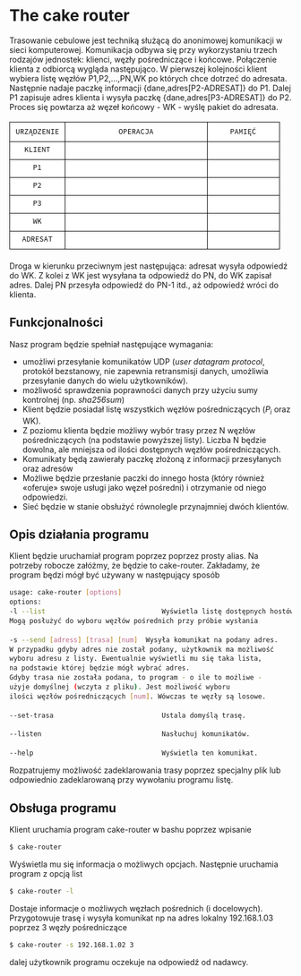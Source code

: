 # The cake router
Trasowanie cebulowe jest techniką służącą do anonimowej komunikacji w sieci
komputerowej. Komunikacja odbywa się przy wykorzystaniu trzech rodzajów
jednostek: klienci, węzły pośredniczące i końcowe.
Połączenie klienta z odbiorcą wygląda następująco.
W pierwszej kolejności klient wybiera listę węzłów P1,P2,…,PN,WK
po których chce dotrzeć do adresata.
Następnie nadaje paczkę informacji {dane,adres[P2-ADRESAT]} do 
P1. Dalej P1 zapisuje adres klienta i wysyła paczkę
{dane,adres[P3-ADRESAT]} do P2. Proces się powtarza aż węzeł końcowy - WK - wyślę pakiet do adresata.

![Trasowanie cebulowe](fig/wysylka.gif)

Droga w kierunku przeciwnym jest następująca: adresat wysyła
odpowiedź do WK. Z kolei z WK jest wysyłana ta odpowiedź do PN,
do WK zapisał adres. Dalej PN przesyła odpowiedź do PN-1 itd., aż
odpowiedź wróci do klienta.

## Funkcjonalności

Nasz program będzie spełniał następujące wymagania:
- umożliwi przesyłanie komunikatów UDP (*user datagram protocol*, protokół
bezstanowy, nie zapewnia retransmisji danych, umożliwia przesyłanie danych
do wielu użytkowników).
- możliwość sprawdzenia poprawności danych przy użyciu sumy kontrolnej (np.
*sha256sum*)
- Klient będzie posiadał listę wszystkich węzłów pośredniczących ($P_i$ oraz WK).
- Z poziomu klienta będzie możliwy wybór trasy przez N węzłów pośredniczących 
(na podstawie powyższej listy). Liczba N będzie dowolna, ale mniejsza od ilości
dostępnych węzłów pośredniczących.
- Komunikaty będą zawierały paczkę złożoną z informacji przesyłanych oraz
adresów
- Możliwe będzie przesłanie paczki do innego hosta (który również
«oferuje» swoje usługi jako węzeł pośredni) i otrzymanie od niego odpowiedzi.
- Sieć będzie w stanie obsłużyć równolegle przynajmniej dwóch klientów.

## Opis działania programu
Klient będzie uruchamiał program poprzez poprzez prosty alias. Na potrzeby robocze
załóżmy, że będzie to cake-router.
Zakładamy, że program będzi mógł być używany w następujący sposób
``` bash
usage: cake-router [options]
options:
-l --list                             Wyświetla listę dostępnych hostów.  
Mogą posłużyć do wyboru węzłów pośrednich przy próbie wysłania

-s --send [adress] [trasa] [num]  Wysyła komunikat na podany adres.
W przypadku gdyby adres nie został podany, użytkownik ma możliwość
wyboru adresu z listy. Ewentualnie wyświetli mu się taka lista,
na podstawie której będzie mógł wybrać adres.
Gdyby trasa nie została podana, to program - o ile to możliwe - 
użyje domyślnej (wczyta z pliku). Jest możliwość wyboru
ilości węzłów pośredniczących [num]. Wówczas te węzły są losowe.

--set-trasa                           Ustala domyślą trasę.

--listen                              Nasłuchuj komunikatów.

--help                                Wyświetla ten komunikat.
```
Rozpatrujemy możliwość zadeklarowania trasy poprzez specjalny
plik lub odpowiednio zadeklarowaną przy wywołaniu programu
listę.
## Obsługa programu
Klient uruchamia program cake-router w bashu poprzez wpisanie
``` bash
$ cake-router
```
Wyświetla mu się informacja o możliwych opcjach. Następnie
uruchamia program z opcją list
``` bash
$ cake-router -l
```
Dostaje informacje o możliwych węzłach pośrednich (i docelowych).
Przygotowuje trasę i wysyła komunikat np na adres lokalny 192.168.1.03 poprzez 3 węzły pośredniczące
``` sh
$ cake-router -s 192.168.1.02 3
```
dalej użytkownik programu oczekuje na odpowiedź od nadawcy.
